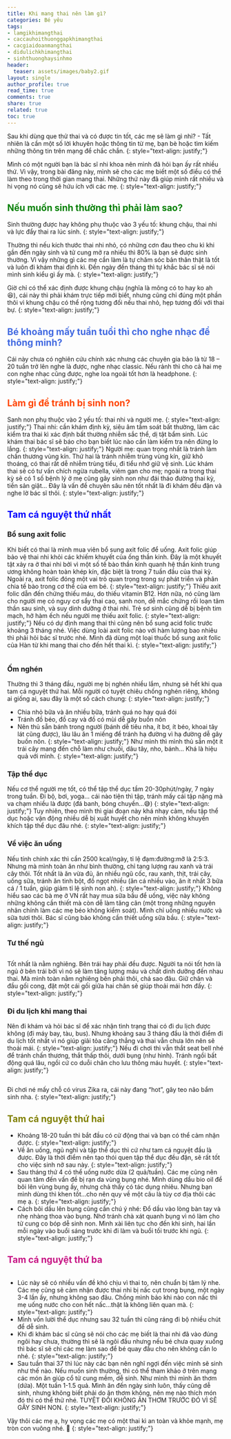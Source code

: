 ```yaml
---
title: Khi mang thai nên làm gì?
categories: Bé yêu
tags:
- lamgikhimangthai
- caccauhoithuonggapkhimangthai
- cacgiaidoanmangthai
- didulichkhimangthai
- sinhthuonghaysinhmo
header:
  teaser: assets/images/baby2.gif
layout: single
author_profile: true
read_time: true
comments: true
share: true
related: true
toc: true
---
```


Sau khi dùng que thử thai và có được tin tốt, các mẹ sẽ làm gì nhỉ? - Tất nhiên là cần một số lời khuyên hoặc thông tin từ mẹ, bạn bè hoặc tìm kiếm những thông tin trên mạng để chắc chắn.
{: style="text-align: justify;"}

Mình có một người bạn là bác sĩ nhi khoa nên mình đã hỏi bạn ấy rất nhiều thứ. Vì vậy, trong bài đăng này, mình sẽ cho các mẹ biết một số điều có thể làm theo trong thời gian mang thai. Những thứ này đã giúp mình rất nhiều và hi vọng nó cũng sẽ hứu ích với các mẹ.
{: style="text-align: justify;"}

## <span style="color:Green"> Nếu muốn sinh thường thì phải làm sao? </span>
Sinh thường được hay không phụ thuộc vào 3 yếu tố: khung chậu, thai nhi và lực đẩy thai ra lúc sinh. 
{: style="text-align: justify;"}

Thường thì nếu kích thước thai nhi nhỏ, có những cơn đau theo chu kì khi gần đến ngày sinh và tử cung mở ra nhiều thì 80% là bạn sẽ được sinh thường. Vì vậy những gì các mẹ cần làm là tự chăm sóc bản thân thật là tốt và luôn đi khám thai định kì. Đến ngày đến tháng thì tự khắc bác sĩ sẽ nói mình sinh kiểu gì ấy mà.
{: style="text-align: justify;"}

Giờ chỉ có thể xác định được khung chậu (nghĩa là mông có to hay ko ah :laughing:), cái này thì phải khám trực tiếp mới biết, nhưng cũng chỉ đúng một phần thôi vì khung chậu có thể rộng tương đối nếu thai nhỏ, hẹp tương đối với thai bự.
{: style="text-align: justify;"}

## <span style="color:royalblue"> Bé khoảng mấy tuần tuổi thì cho nghe nhạc để thông minh? </span>

Cái này chưa có nghiên cứu chính xác nhưng các chuyên gia bảo là từ 18 – 20 tuần trở lên nghe là được, nghe nhạc classic. Nếu rảnh thì cho cả hai mẹ con nghe nhạc cũng được, nghe loa ngoài tốt hơn là headphone.
{: style="text-align: justify;"}

## <span style="color:orangered"> Làm gì để tránh bị sinh non? </span>
Sanh non phụ thuộc vào 2 yếu tố: thai nhi và người mẹ.
{: style="text-align: justify;"}
Thai nhi: cần khám định kỳ, siêu âm tầm soát bất thường, làm các kiểm tra thai kì xác định bất thường nhiễm sắc thể, dị tật bẩm sinh. Lúc khám thai bác sĩ sẽ báo cho bạn biết lúc nào cần làm kiểm tra nên đừng lo lắng.
{: style="text-align: justify;"}
Người mẹ: quan trọng nhất là tránh làm chấn thương vùng kín. Thứ hai là tránh nhiễm trùng vùng kín, giữ khô thoáng, có thai rất dễ nhiễm trùng tiểu, đi tiểu nhớ giữ vệ sinh. Lúc khám thai sẽ có tư vấn chích ngừa rubella, viêm gan cho mẹ; ngoài ra trong thai kỳ sẽ có 1 số bệnh lý ở mẹ cũng gây sinh non như đái tháo đường thai kỳ, tiền sản giật… Đây là vấn đề chuyên sâu nên tốt nhất là đi khám đều đặn và nghe lờ bác sĩ thôi.
{: style="text-align: justify;"}

## <span style="color:blue"> Tam cá nguyệt thứ nhất </span>

###  Bổ sung axit folic
Khi biết có thai là mình mua viên bổ sung axit folic để uống. Axit folic giúp bảo vệ thai nhi khỏi các khiếm khuyết của ống thần kinh. Đây là một khuyết tật xảy ra ở thai nhi bởi vì một số tế bào thần kinh quanh hệ thần kinh trung ương không hoàn toàn khép kín, đặc biệt là trong 7 tuần đầu của thai kỳ. Ngoài ra, axit folic đóng một vai trò quan trọng trong sự phát triển và phân chia tế bào trong cơ thể của em bé.
{: style="text-align: justify;"}
Thiếu axit folic dẫn đến chứng thiếu máu, do thiếu vitamin B12. Hơn nữa, nó cũng làm cho người mẹ có nguy cơ sẩy thai cao, sanh non, dễ mắc chứng rối loạn tâm thần sau sinh, và suy dinh dưỡng ở thai nhi. Trẻ sơ sinh cũng dễ bị bệnh tim mạch, hở hàm ếch nếu người mẹ thiếu axit folic. 
{: style="text-align: justify;"}
Nếu có dự định mang thai thì cũng nên bổ sung acid folic trước khoảng 3 tháng nhé. Việc dùng loài axit folic nào với hàm lượng bao nhiêu thì phải hỏi bác sĩ trước nhé. Mình đã dùng một loại thuốc bổ sung axit folic của Hàn từ khi mang thai cho đến hết thai kì.
{: style="text-align: justify;"}

<figure style="width: 450px" class="align-center">
  <img src="{{ site.url }}{{ site.baseurl }}/assets/images/baby4.png" alt="">
  <figcaption></figcaption>
</figure>

### Ốm nghén 
Thường thì 3 tháng đầu, người mẹ bị nghén nhiều lắm, nhưng sẽ hết khi qua tam cá nguyệt thứ hai. Mỗi người có tuyệt chiêu chống nghén riêng, không ai giống ai, sau đây là một số cách chung:
{: style="text-align: justify;"}

  * Chia nhỏ bữa và ăn nhiều bữa, tránh quá no hay quá đói
  * Tránh đồ béo, đồ cay và đồ có mùi dễ gây buồn nôn
  * Nên thủ sẵn bánh trong người (bánh dễ tiêu nha, ít bơ, ít béo, khoai tây lát cũng được), lâu lâu ăn 1 miếng để tránh hạ đường vì hạ đường dễ gây buồn nôn.
{: style="text-align: justify;"}
Như mình thì mình thủ sẵn một ít trái cây mang đến chỗ làm như chuối, dâu tây, nho, bánh… Khá là hiệu quả với mình.
{: style="text-align: justify;"}

### Tập thể dục
Nếu cơ thể người mẹ tốt, có thể tập thể dục tầm 20-30phút/ngày, 7 ngày trong tuần. Đi bộ, bơi, yoga… cái nào tiện thì tập, tránh mấy cái tập nặng mà va chạm nhiều là được (đá banh, bóng chuyền…:sweat_smile:)
{: style="text-align: justify;"}
Tuy nhiên, theo mình thì giai đoạn này khá nhạy cảm, nếu tập thể dục hoặc vận động nhiều dễ bị xuất huyết cho nên mình không khuyến khích tập thể dục đâu nhé.
{: style="text-align: justify;"}

### Về việc ăn uống
Nếu tính chính xác thì cần 2500 kcal/ngày, tỉ lệ đạm:đường:mỡ là 2:5:3. Nhưng mà mình toàn ăn như bình thường, chỉ tang lượng rau xanh và trái cây thôi. Tốt nhất là ăn vừa đủ, ăn nhiều ngũ cốc, rau xanh, thịt, trái cây, uống sữa, tránh ăn tinh bột, đồ ngọt nhiều (ăn cá nhiều vào, ăn ít nhất 3 bữa cá / 1 tuần, giúp giảm tỉ lệ sinh non ah).
{: style="text-align: justify;"}
Không hiểu sao các bà mẹ ở VN rất hay mua sữa bầu để uống, việc này không những không cần thiết mà còn dễ làm tăng cân (một trong những nguyên nhân chính làm các mẹ béo không kiểm soát). Mình chỉ uống nhiều nước và sữa tươi thôi. Bác sĩ cũng bảo không cần thiết uống sữa bầu.
{: style="text-align: justify;"}

### Tư thế ngủ

<figure style="width: 450px" class="align-center">
  <img src="{{ site.url }}{{ site.baseurl }}/assets/images/baby3.png" alt="">
  <figcaption></figcaption>
</figure>
Tốt nhất là nằm nghiêng. Bên trái hay phải đều được. Người ta nói tốt hơn là ngủ ở bên trái bởi vì nó sẽ làm tăng lượng máu và chất dinh dưỡng đến nhau thai. Mà mình toàn nằm nghiêng bên phải thôi, chả sao đâu. Giữ chân và đầu gối cong, đặt một cái gối giữa hai chân sẽ giúp thoải mái hơn đấy.
{: style="text-align: justify;"}

### Đi du lịch khi mang thai
Nên đi khám và hỏi bác sĩ để xác nhận tình trạng thai có đi du lịch được không (đi máy bay, tàu, bus). Nhưng khoảng sau 3 tháng đầu là thời điểm đi du lịch tốt nhất vì nó giúp giải tỏa căng thẳng và thai vẫn chưa lớn nên sẽ thoải mái.
{: style="text-align: justify;"}
Nếu đi chơi thì vẫn thắt seat bell nhé để tránh chấn thương, thắt thấp thôi, dưới bụng (như hình). Tránh ngồi bất động quá lâu, ngồi cứ co duỗi chân cho lưu thông máu huyết. 
{: style="text-align: justify;"}

<figure style="width: 450px" class="align-center">
  <img src="{{ site.url }}{{ site.baseurl }}/assets/images/baby1.png" alt="">
  <figcaption></figcaption>
</figure>

Đi chơi né mấy chỗ có virus Zika ra, cái này đang “hot”, gây teo não bẩm sinh nha.
{: style="text-align: justify;"}

## <span style="color:olive"> Tam cá nguyệt thứ hai </span>
 
  * Khoảng 18-20 tuần thì bắt đầu có cử động thai và bạn có thể cảm nhận được. 
 {: style="text-align: justify;"}
  * Về ăn uống, ngủ nghỉ và tập thể dục thì cứ như tam cá nguyệt đầu là được. Đây là thời điểm nên tạo thói quen tập thể dục đều đặn, sẽ rất tốt cho việc sinh nở sau này. 
 {: style="text-align: justify;"}
  * Sau tháng thứ 4 có thể uống nước dừa (2 quả/tuần). Các mẹ cũng nên quan tâm đến vấn đề bị rạn da vùng bụng nhé. Mình dùng dầu bio oil để bôi lên vùng bụng ấy, nhưng chả thấy có tác dụng nhiêu. Nhưng bạn mình dùng thì khen tốt…cho nên quy về một câu là tùy cơ địa thôi các mẹ ạ.
{: style="text-align: justify;"}
  *  Cách bôi dầu lên bụng cũng cần chú ý nhé: Đổ dầu vào lòng bàn tay và nhẹ nhàng thoa vào bụng. Nhớ tránh chà xát quanh bụng vì nó làm cho tử cung co bóp dễ sinh non. Mình xài liên tục cho đến khi sinh, hai lần mỗi ngày vào buổi sáng trước khi đi làm và buổi tối trước khi ngủ.
{: style="text-align: justify;"}

## <span style="color:mediumvioletred"> Tam cá nguyệt thứ ba </span>
 <figure style="width: 450px" class="align-center">
  <img src="{{ site.url }}{{ site.baseurl }}/assets/images/baby2.gif" alt="">
  <figcaption></figcaption>
</figure>

  * Lúc này sẽ có nhiều vấn đề khó chịu vì thai to, nên chuẩn bị tâm lý nhe. Các mẹ cũng sẽ cảm nhận được thai nhi bị nấc cụt trong bụng, một ngày 3-4 lần ấy, nhưng không sao đâu. Chồng mình bảo khi nào con nấc thì mẹ uống nước cho con hết nấc…thật là không liên quan mà.
{: style="text-align: justify;"}
  * Mình vốn lười thể dục nhưng sau 32 tuần thì cũng ráng đi bộ nhiều chút để dễ sinh.
  * Khi đi khám bác sĩ cũng sẽ nói cho các mẹ biết là thai nhi đã vào đúng ngôi hay chưa, thường thì sẽ là ngôi đầu nhưng nếu bé chưa quay xuống thì bác sĩ sẽ chỉ các mẹ làm sao để bé quay đầu cho nên không cần lo nhé. 
{: style="text-align: justify;"}
  * Sau tuần thai 37 thì lúc này các bạn nên nghĩ ngợi đến việc mình sẽ sinh như thế nào. Nếu muốn sinh thường, thì có thể tham khảo ở trên mạng các món ăn giúp cổ tử cung mềm, dễ sinh. Như mình thì mình ăn thơm (dứa). Một tuần 1-1.5 quả. Mình ăn đến ngày sinh luôn, thấy cũng dễ sinh, nhưng không biết phải do ăn thơm không, nên mẹ nào thích món đó thì có thể thử nhé. TUYỆT ĐỐI KHÔNG ĂN THƠM TRƯỚC ĐÓ VÌ SẼ GÂY SINH NON.
{: style="text-align: justify;"}

Vậy thôi các mẹ ạ, hy vọng các mẹ có một thai kì an toàn và khỏe mạnh, mẹ tròn con vuông nhé. :blue_heart:
{: style="text-align: justify;"}